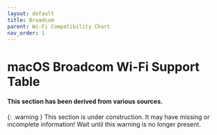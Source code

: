 ```yaml
---
layout: default
title: Broadcom
parent: Wi-Fi Compatibility Chart
nav_order: 1
---
```


# macOS Broadcom Wi-Fi Support Table
#### This section has been derived from various sources.

{: .warning }
This section is under construction. It may have missing or incomplete information! Wait until this warning is no longer present.